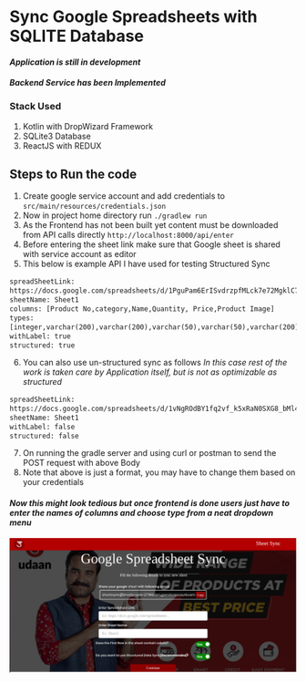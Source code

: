 # Sync Google Spreadsheets with SQLITE Database

#### _Application is still in development_
#### _Backend Service has been Implemented_
### Stack Used
1. Kotlin with DropWizard Framework
2. SQLite3 Database
3. ReactJS with REDUX


## Steps to Run the code
1. Create google service account and add credentials to 
    `src/main/resources/credentials.json`  
2. Now in project home directory run
`./gradlew run`
3. As the Frontend has not been built yet content must be downloaded from API calls directly
`http://localhost:8000/api/enter`
4. Before entering the sheet link make sure that Google sheet is shared with service account as editor
5. This below is example API I have used for testing Structured Sync
```
spreadSheetLink: https://docs.google.com/spreadsheets/d/1PguPam6ErISvdrzpfMLck7e72MgklC7MFFvlHJzesO0/edit#gid=883250178
sheetName: Sheet1
columns: [Product No,category,Name,Quantity, Price,Product Image]
types: [integer,varchar(200),varchar(200),varchar(50),varchar(50),varchar(200)]
withLabel: true
structured: true
```
6. You can also use un-structured sync as follows
_In this case rest of the work is taken care by Application itself, but is not as optimizable as structured_
```
spreadSheetLink: https://docs.google.com/spreadsheets/d/1vNgROdBY1fq2vf_k5xRaN0SXG8_bMl4gJEsKAsRzPek/edit#gid=0
sheetName: Sheet1
withLabel: false
structured: false
```
7. On running the gradle server and using curl or postman to send the POST request with above Body
8. Note that above is just a format, you may have to change them based on your credentials

#### _Now this might look tedious but once frontend is done users just have to enter the names of columns and choose type from a neat dropdown menu_
![Image of UI](home.png)